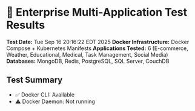 # 🚀 Enterprise Multi-Application Test Results
**Test Date:** Tue Sep 16 20:16:22 EDT 2025
**Docker Infrastructure:** Docker Compose + Kubernetes Manifests
**Applications Tested:** 6 (E-commerce, Weather, Educational, Medical, Task Management, Social Media)
**Databases:** MongoDB, Redis, PostgreSQL, SQL Server, CouchDB

## Test Summary
- ✅ Docker CLI: Available
- ⚠️ Docker Daemon: Not running
